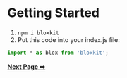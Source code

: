 # Getting Started

1. `npm i bloxkit`
2. Put this code into your index.js file:

```js
import * as blox from 'bloxkit';
```

 [**Next Page ➡️**]()
